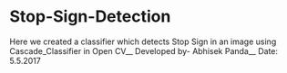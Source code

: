 # Stop-Sign-Detection
Here we created a classifier which detects Stop Sign in an image using Cascade_Classifier in Open CV__
Developed by- Abhisek Panda__
Date: 5.5.2017
